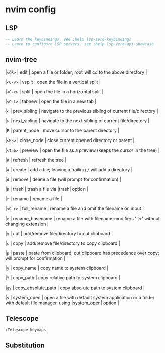 # nvim config 
## LSP
```lua
-- Learn the keybindings, see :help lsp-zero-keybindings
-- Learn to configure LSP servers, see :help lsp-zero-api-showcase
```
## nvim-tree
|`<CR>`            | edit                | open a file or folder; root will cd to the above directory |

|`<C-v>`           | vsplit              | open the file in a vertical split |

|`<C-x>`           | split               | open the file in a horizontal split | 

|`<C-t>`           | tabnew              | open the file in a new tab |

|`<`               | prev_sibling        | navigate to the previous sibling of current file/directory |

|`>`               | next_sibling        | navigate to the next sibling of current file/directory |

|`P`               | parent_node         | move cursor to the parent directory |

|`<BS>`            | close_node          | close current opened directory or parent |

|`<Tab>`           | preview             | open the file as a preview (keeps the cursor in the tree) |

|`R`               | refresh             | refresh the tree |

|`a`               | create              | add a file; leaving a trailing `/` will add a directory |

|`d`               | remove              | delete a file (will prompt for confirmation) |

|`D`               | trash               | trash a file via |trash| option |

|`r`               | rename              | rename a file |

|`<C-r>`           | full_rename         | rename a file and omit the filename on input |

|`e`               | rename_basename     | rename a file with filename-modifiers ':t:r' without changing extension |

|`x`               | cut                 | add/remove file/directory to cut clipboard |

|`c`               | copy                | add/remove file/directory to copy clipboard |

|`p`               | paste               | paste from clipboard; cut clipboard has precedence over copy; will prompt for confirmation |

|`y`               | copy_name           | copy name to system clipboard |

|`Y`               | copy_path           | copy relative path to system clipboard |

|`gy`              | copy_absolute_path  | copy absolute path to system clipboard |

|`s`               | system_open         | open a file with default system application or a folder with default file manager, using |system_open| option |

## Telescope
`:Telescope keymaps`

## Substitution
